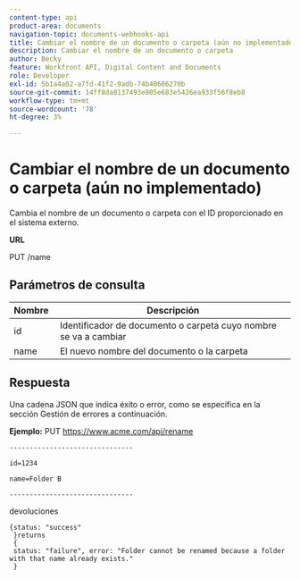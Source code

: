 ```yaml
---
content-type: api
product-area: documents
navigation-topic: documents-webhooks-api
title: Cambiar el nombre de un documento o carpeta (aún no implementado)
description: Cambiar el nombre de un documento o carpeta
author: Becky
feature: Workfront API, Digital Content and Documents
role: Developer
exl-id: 5b1a4a02-a7fd-41f2-9adb-74b40606270b
source-git-commit: 14ff8da8137493e805e683e5426ea933f56f8eb8
workflow-type: tm+mt
source-wordcount: '78'
ht-degree: 3%

---
```



# Cambiar el nombre de un documento o carpeta (aún no implementado)

Cambia el nombre de un documento o carpeta con el ID proporcionado en el sistema externo.

**URL**

PUT /name

## Parámetros de consulta

| Nombre  | Descripción |
|---|---|
| id | Identificador de documento o carpeta cuyo nombre se va a cambiar |
| name  | El nuevo nombre del documento o la carpeta |


## Respuesta

Una cadena JSON que indica éxito o error, como se especifica en la sección Gestión de errores a continuación.

**Ejemplo:** PUT https://www.acme.com/api/rename

```
-------------------------------

id=1234

name=Folder B ­­­­­­­­­­­­­­­­­­­­­­­­­­­­­­­­­­­­

-------------------------------
```

devoluciones

```
{status: "success"
 }returns
 {
 status: "failure", error: "Folder cannot be renamed because a folder with that name already exists."
 }
```
